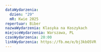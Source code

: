 ```yaml
---
dataWydarzenia:
  dzien: "29"
  mR: Kwie 2025
repertuar: Biber
nazwaWydarzenia: Klasyka na Koszykach
miejsceWydarzenia: Warszawa, PL
czasWydarzenia: 20:00
linkWydarzenia: https://fb.me/e/bj3kbO5VR
---
```

